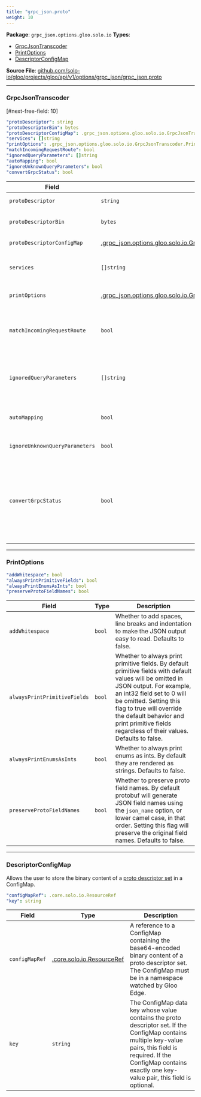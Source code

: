 ```yaml
---
title: "grpc_json.proto"
weight: 10
---
```


<!-- Code generated by solo-kit. DO NOT EDIT. -->


**Package**: `grpc_json.options.gloo.solo.io` 
**Types**:


- [GrpcJsonTranscoder](#grpcjsontranscoder)
- [PrintOptions](#printoptions)
- [DescriptorConfigMap](#descriptorconfigmap)
  



**Source File**: [github.com/solo-io/gloo/projects/gloo/api/v1/options/grpc_json/grpc_json.proto](https://github.com/solo-io/gloo/blob/main/projects/gloo/api/v1/options/grpc_json/grpc_json.proto)





---
### GrpcJsonTranscoder

 
[#next-free-field: 10]

```yaml
"protoDescriptor": string
"protoDescriptorBin": bytes
"protoDescriptorConfigMap": .grpc_json.options.gloo.solo.io.GrpcJsonTranscoder.DescriptorConfigMap
"services": []string
"printOptions": .grpc_json.options.gloo.solo.io.GrpcJsonTranscoder.PrintOptions
"matchIncomingRequestRoute": bool
"ignoredQueryParameters": []string
"autoMapping": bool
"ignoreUnknownQueryParameters": bool
"convertGrpcStatus": bool

```

| Field | Type | Description |
| ----- | ---- | ----------- | 
| `protoDescriptor` | `string` | Supplies the filename of the [proto descriptor set](https://www.envoyproxy.io/docs/envoy/latest/configuration/http/http_filters/grpc_json_transcoder_filter#config-grpc-json-generate-proto-descriptor-set) for the gRPC services. Only one of `protoDescriptor`, `protoDescriptorBin`, or `protoDescriptorConfigMap` can be set. |
| `protoDescriptorBin` | `bytes` | Supplies the binary content of the [proto descriptor set](https://www.envoyproxy.io/docs/envoy/latest/configuration/http/http_filters/grpc_json_transcoder_filter#config-grpc-json-generate-proto-descriptor-set) for the gRPC services. Note: in yaml, this must be provided as a base64 standard encoded string; yaml can't handle binary bytes. Only one of `protoDescriptorBin`, `protoDescriptor`, or `protoDescriptorConfigMap` can be set. |
| `protoDescriptorConfigMap` | [.grpc_json.options.gloo.solo.io.GrpcJsonTranscoder.DescriptorConfigMap](../grpc_json.proto.sk/#descriptorconfigmap) | A reference to a ConfigMap containing the base64-encoded binary content of the [proto descriptor set](https://www.envoyproxy.io/docs/envoy/latest/configuration/http/http_filters/grpc_json_transcoder_filter#config-grpc-json-generate-proto-descriptor-set) for the gRPC services. Only one of `protoDescriptorConfigMap`, `protoDescriptor`, or `protoDescriptorBin` can be set. |
| `services` | `[]string` | A list of strings that supplies the fully qualified service names (i.e. "package_name.service_name") that the transcoder will translate. If the service name doesn't exist in ``proto_descriptor``, Envoy will fail at startup. The ``proto_descriptor`` may contain more services than the service names specified here, but they won't be translated. |
| `printOptions` | [.grpc_json.options.gloo.solo.io.GrpcJsonTranscoder.PrintOptions](../grpc_json.proto.sk/#printoptions) | Control options for response JSON. These options are passed directly to `JsonPrintOptions <https://developers.google.com/protocol-buffers/docs/reference/cpp/ google.protobuf.util.json_util#JsonPrintOptions>`_. |
| `matchIncomingRequestRoute` | `bool` | Set this value to true to keep the incoming request route after the outgoing headers are transformed to match the upstream gRPC service. Note that you cannot set this value to true with routes for gRPC services that are not transcoded. When set to false, Envoy does not match against the incoming request path. For more information, see the Envoy docs <https://www.envoyproxy.io/docs/envoy/latest/configuration/http/http_filters/grpc_json_transcoder_filter#route-configs-for-transcoded-requests>. |
| `ignoredQueryParameters` | `[]string` | A list of query parameters to be ignored for transcoding method mapping. By default, the transcoder filter will not transcode a request if there are any unknown/invalid query parameters. Example : .. code-block:: proto service Bookstore { rpc GetShelf(GetShelfRequest) returns (Shelf) { option (google.api.http) = { get: "/shelves/{shelf}" }; } } message GetShelfRequest { int64 shelf = 1; } message Shelf {} The request ``/shelves/100?foo=bar`` will not be mapped to ``GetShelf``` because variable binding for ``foo`` is not defined. Adding ``foo`` to ``ignored_query_parameters`` will allow the same request to be mapped to ``GetShelf``. |
| `autoMapping` | `bool` | Whether to route methods without the ``google.api.http`` option. Example : .. code-block:: proto package bookstore; service Bookstore { rpc GetShelf(GetShelfRequest) returns (Shelf) {} } message GetShelfRequest { int64 shelf = 1; } message Shelf {} The client could ``post`` a json body ``{"shelf": 1234}`` with the path of ``/bookstore.Bookstore/GetShelfRequest`` to call ``GetShelfRequest``. |
| `ignoreUnknownQueryParameters` | `bool` | Whether to ignore query parameters that cannot be mapped to a corresponding protobuf field. Use this if you cannot control the query parameters and do not know them beforehand. Otherwise use ``ignored_query_parameters``. Defaults to false. |
| `convertGrpcStatus` | `bool` | Whether to convert gRPC status headers to JSON. When trailer indicates a gRPC error and there was no HTTP body, take ``google.rpc.Status`` from the ``grpc-status-details-bin`` header and use it as JSON body. If there was no such header, make ``google.rpc.Status`` out of the ``grpc-status`` and ``grpc-message`` headers. The error details types must be present in the ``proto_descriptor``. For example, if an upstream server replies with headers: .. code-block:: none grpc-status: 5 grpc-status-details-bin: CAUaMwoqdHlwZS5nb29nbGVhcGlzLmNvbS9nb29nbGUucnBjLlJlcXVlc3RJbmZvEgUKA3ItMQ The ``grpc-status-details-bin`` header contains a base64-encoded protobuf message ``google.rpc.Status``. It will be transcoded into: .. code-block:: none HTTP/1.1 404 Not Found content-type: application/json {"code":5,"details":[{"@type":"type.googleapis.com/google.rpc.RequestInfo","requestId":"r-1"}]} In order to transcode the message, the ``google.rpc.RequestInfo`` type from the ``google/rpc/error_details.proto`` should be included in the configured :ref:`proto descriptor set <config_grpc_json_generate_proto_descriptor_set>`. |




---
### PrintOptions



```yaml
"addWhitespace": bool
"alwaysPrintPrimitiveFields": bool
"alwaysPrintEnumsAsInts": bool
"preserveProtoFieldNames": bool

```

| Field | Type | Description |
| ----- | ---- | ----------- | 
| `addWhitespace` | `bool` | Whether to add spaces, line breaks and indentation to make the JSON output easy to read. Defaults to false. |
| `alwaysPrintPrimitiveFields` | `bool` | Whether to always print primitive fields. By default primitive fields with default values will be omitted in JSON output. For example, an int32 field set to 0 will be omitted. Setting this flag to true will override the default behavior and print primitive fields regardless of their values. Defaults to false. |
| `alwaysPrintEnumsAsInts` | `bool` | Whether to always print enums as ints. By default they are rendered as strings. Defaults to false. |
| `preserveProtoFieldNames` | `bool` | Whether to preserve proto field names. By default protobuf will generate JSON field names using the ``json_name`` option, or lower camel case, in that order. Setting this flag will preserve the original field names. Defaults to false. |




---
### DescriptorConfigMap

 
Allows the user to store the binary content of a [proto descriptor set](https://www.envoyproxy.io/docs/envoy/latest/configuration/http/http_filters/grpc_json_transcoder_filter#config-grpc-json-generate-proto-descriptor-set) in a ConfigMap.

```yaml
"configMapRef": .core.solo.io.ResourceRef
"key": string

```

| Field | Type | Description |
| ----- | ---- | ----------- | 
| `configMapRef` | [.core.solo.io.ResourceRef](../../../../../../../../solo-kit/api/v1/ref.proto.sk/#resourceref) | A reference to a ConfigMap containing the base64-encoded binary content of a proto descriptor set. The ConfigMap must be in a namespace watched by Gloo Edge. |
| `key` | `string` | The ConfigMap data key whose value contains the proto descriptor set. If the ConfigMap contains multiple key-value pairs, this field is required. If the ConfigMap contains exactly one key-value pair, this field is optional. |





<!-- Start of HubSpot Embed Code -->
<script type="text/javascript" id="hs-script-loader" async defer src="//js.hs-scripts.com/5130874.js"></script>
<!-- End of HubSpot Embed Code -->
